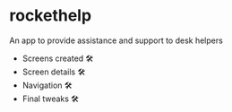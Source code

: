 # rockethelp

An app to provide assistance and support to desk helpers

- Screens created 🛠️
- Screen details 🛠️
- Navigation 🛠️
- Final tweaks 🛠️
